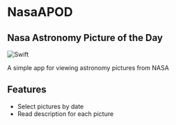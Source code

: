 # NasaAPOD
## Nasa Astronomy Picture of the Day

![Swift](https://img.shields.io/badge/swift-F54A2A?style=for-the-badge&logo=swift&logoColor=white)

A simple app for viewing astronomy pictures from NASA

## Features

- Select pictures by date
- Read description for each picture
